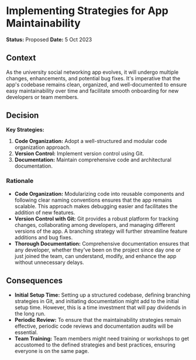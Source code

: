 # Implementing Strategies for App Maintainability

**Status:** Proposed
**Date:** 5 Oct 2023

## Context

As the university social networking app evolves, it will undergo multiple changes, enhancements, and potential bug fixes. It's imperative that the app's codebase remains clean, organized, and well-documented to ensure easy maintainability over time and facilitate smooth onboarding for new developers or team members.

## Decision

**Key Strategies:**

1. **Code Organization:** Adopt a well-structured and modular code organization approach.
2. **Version Control:** Implement version control using Git.
3. **Documentation:** Maintain comprehensive code and architectural documentation.

### Rationale

- **Code Organization:** Modularizing code into reusable components and following clear naming conventions ensures that the app remains scalable. This approach makes debugging easier and facilitates the addition of new features.
- **Version Control with Git:** Git provides a robust platform for tracking changes, collaborating among developers, and managing different versions of the app. A branching strategy will further streamline feature additions and bug fixes.
- **Thorough Documentation:** Comprehensive documentation ensures that any developer, whether they've been on the project since day one or just joined the team, can understand, modify, and enhance the app without unnecessary delays.

## Consequences

- **Initial Setup Time:** Setting up a structured codebase, defining branching strategies in Git, and initiating documentation might add to the initial setup time. However, this is a time investment that will pay dividends in the long run.
- **Periodic Review:** To ensure that the maintainability strategies remain effective, periodic code reviews and documentation audits will be essential.
- **Team Training:** Team members might need training or workshops to get accustomed to the defined strategies and best practices, ensuring everyone is on the same page.
